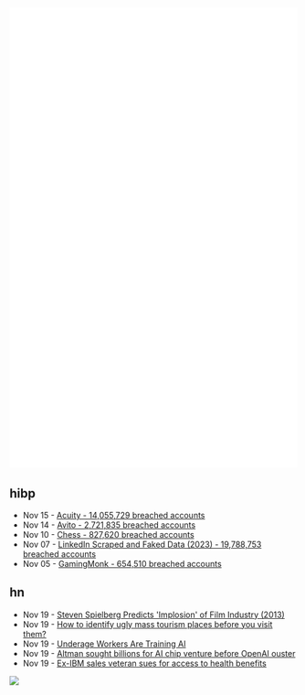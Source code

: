 ![Metrics](https://raw.githubusercontent.com/phixion/phixion/master/metrics.svg)

## hibp

<!--
for https://github.com/phixion/phixion/blob/main/.github/workflows/feeds.yml
-->
<!--START_SECTION:haveibeenpwnd-->
- Nov 15 - [Acuity - 14,055,729 breached accounts](https://haveibeenpwned.com/PwnedWebsites#Acuity)
- Nov 14 - [Avito - 2,721,835 breached accounts](https://haveibeenpwned.com/PwnedWebsites#Avito)
- Nov 10 - [Chess - 827,620 breached accounts](https://haveibeenpwned.com/PwnedWebsites#Chess)
- Nov 07 - [LinkedIn Scraped and Faked Data (2023) - 19,788,753 breached accounts](https://haveibeenpwned.com/PwnedWebsites#LinkedInScrape2023)
- Nov 05 - [GamingMonk - 654,510 breached accounts](https://haveibeenpwned.com/PwnedWebsites#GamingMonk)
<!--END_SECTION:haveibeenpwnd-->

## hn

<!--
for https://github.com/phixion/phixion/blob/main/.github/workflows/feeds.yml
-->
<!--START_SECTION:hn-->
- Nov 19 - [Steven Spielberg Predicts 'Implosion' of Film Industry (2013)](https://www.hollywoodreporter.com/news/general-news/steven-spielberg-predicts-implosion-film-567604/)
- Nov 19 - [How to identify ugly mass tourism places before you visit them?](https://twitter.com/faborio/status/1725631676309463137)
- Nov 19 - [Underage Workers Are Training AI](https://www.wired.com/story/artificial-intelligence-data-labeling-children/)
- Nov 19 - [Altman sought billions for AI chip venture before OpenAI ouster](https://www.bloomberg.com/news/articles/2023-11-19/altman-sought-billions-for-ai-chip-venture-before-openai-ouster)
- Nov 19 - [Ex-IBM sales veteran sues for access to health benefits](https://www.theregister.com/2023/11/19/ibm_sales_veteran_healthcare_lawsuit/)
<!--END_SECTION:hn-->

<!--
for https://yhype.me
-->
![](https://hit.yhype.me/github/profile?user_id=13013670)
